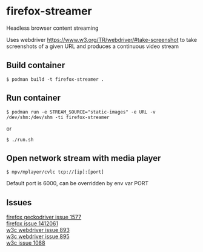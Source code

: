 # firefox-streamer
Headless browser content streaming  
  
Uses webdriver https://www.w3.org/TR/webdriver/#take-screenshot to take screenshots of a given URL
and produces a continuous video stream


## Build container
```
$ podman build -t firefox-streamer .
```

## Run container
```
$ podman run -e STREAM_SOURCE="static-images" -e URL -v /dev/shm:/dev/shm -ti firefox-streamer
```
or
```
$ ./run.sh
```

## Open network stream with media player
```
$ mpv/mplayer/cvlc tcp://[ip]:[port]
```
Default port is 6000, can be overridden by env var PORT

## Issues
[firefox geckodriver issue 1577](https://github.com/mozilla/geckodriver/issues/1577)  
[firefox issue 1412061](https://bugzilla.mozilla.org/show_bug.cgi?id=1412061)  
[w3c webdriver issue 893](https://github.com/w3c/webdriver/issues/893)  
[w3c webdriver issue 895](https://github.com/w3c/webdriver/issues/895)  
[w3c issue 1088](https://github.com/w3c/csswg-drafts/issues/1088)  
